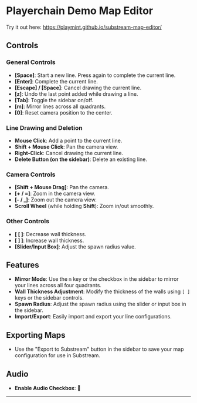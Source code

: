 # Playerchain Demo Map Editor

Try it out here: https://playmint.github.io/substream-map-editor/

## Controls

### General Controls

- **[Space]**: Start a new line. Press again to complete the current line.
- **[Enter]**: Complete the current line.
- **[Escape] / [Space]**: Cancel drawing the current line.
- **[z]**: Undo the last point added while drawing a line.
- **[Tab]**: Toggle the sidebar on/off.
- **[m]**: Mirror lines across all quadrants.
- **[0]**: Reset camera position to the center.

### Line Drawing and Deletion

- **Mouse Click**: Add a point to the current line.
- **Shift + Mouse Click**: Pan the camera view.
- **Right-Click**: Cancel drawing the current line.
- **Delete Button (on the sidebar)**: Delete an existing line.

### Camera Controls

- **[Shift + Mouse Drag]**: Pan the camera.
- **[+ / =]**: Zoom in the camera view.
- **[- / _]**: Zoom out the camera view.
- **Scroll Wheel** (while holding **Shift**): Zoom in/out smoothly.

### Other Controls

- **[ [ ]**: Decrease wall thickness.
- **[ ] ]**: Increase wall thickness.
- **[Slider/Input Box]**: Adjust the spawn radius value.

## Features

- **Mirror Mode**: Use the `m` key or the checkbox in the sidebar to mirror your lines across all four quadrants.
- **Wall Thickness Adjustment**: Modify the thickness of the walls using `[ ]` keys or the sidebar controls.
- **Spawn Radius**: Adjust the spawn radius using the slider or input box in the sidebar.
- **Import/Export**: Easily import and export your line configurations.

## Exporting Maps

- Use the "Export to Substream" button in the sidebar to save your map configuration for use in Substream.

## Audio

- **Enable Audio Checkbox**: 🍔

---
